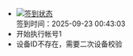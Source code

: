- [![签到状态](https://github.com/womade/Cloud189-Actions/actions/workflows/main.yml/badge.svg?branch=main)](https://github.com/womade/Cloud189-Actions/actions/workflows/main.yml) <br> 签到时间：2025-09-23 00:43:03
- 开始执行帐号1
- 设备ID不存在，需要二次设备校验
